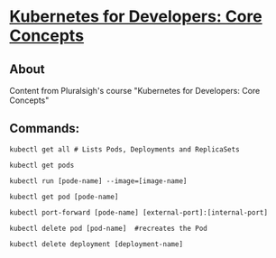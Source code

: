 # [Kubernetes for Developers: Core Concepts](https://app.pluralsight.com/library/courses/bea52e4a-38de-4ba1-8aa4-7787e2edb9a6/table-of-contents)

## About

Content from Pluralsigh's course "Kubernetes for Developers: Core Concepts"

## Commands:

    kubectl get all # Lists Pods, Deployments and ReplicaSets

    kubectl get pods

    kubectl run [pode-name] --image=[image-name]

    kubectl get pod [pode-name]

    kubectl port-forward [pode-name] [external-port]:[internal-port]

    kubectl delete pod [pod-name]  #recreates the Pod

    kubectl delete deployment [deployment-name]

